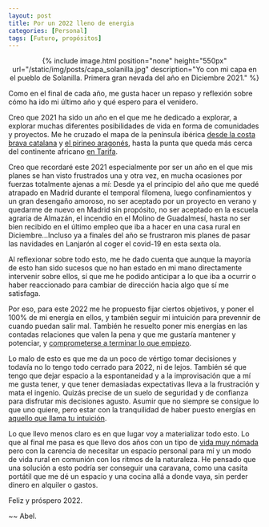 ```yaml
---
layout: post
title: Por un 2022 lleno de energia
categories: [Personal]
tags: [Futuro, propósitos]
---
```


<center>
{% include image.html position="none" height="550px" url="/static/img/posts/capa_solanilla.jpg" description="Yo con mi capa en el pueblo de Solanilla. Primera gran nevada del año en Diciembre 2021." %}
</center>

Como en el final de cada año, me gusta hacer un repaso y reflexión sobre cómo ha ido mi último año y qué espero para el venidero.

Creo que 2021 ha sido un año en el que me he dedicado a explorar, a explorar muchas diferentes posibilidades de vida en forma de comunidades y proyectos.
Me he cruzado el mapa de la península ibérica [desde la costa brava catalana](/ano_2021.html) y [el pirineo aragonés](/artaso.html), hasta la punta que queda más cerca del continente africano [en Tarifa](/tetrix.html).

Creo que recordaré este 2021 especialmente por ser un año en el que mis planes se han visto frustrados una y otra vez, en mucha ocasiones por fuerzas totalmente ajenas a mí: Desde ya el principio del año que me quedé atrapado en Madrid durante el temporal filomena, luego confinamientos y un gran desengaño amoroso, no ser aceptado por un proyecto en verano y quedarme de nuevo en Madrid sin propósito, no ser aceptado en la escuela agraria de Almazán, el incendio en el Molino de Guadalmesí, hasta no ser bien recibido en el último empleo que iba a hacer en una casa rural en Diciembre...Incluso ya a finales del año se frustraron mis planes de pasar las navidades en Lanjarón al coger el covid-19 en esta sexta ola.

Al reflexionar sobre todo esto, me he dado cuenta que aunque la mayoría de esto han sido sucesos que no han estado en mi mano directamente intervenir sobre ellos, sí que me he podido anticipar a lo que iba a ocurrir o haber reaccionado para cambiar de dirección hacia algo que sí me satisfaga.

Por eso, para este 2022 me he propuesto fijar ciertos objetivos, y poner el 100% de mi energía en ellos, y también seguir mi intuición para prevennir de cuando puedan salir mal. También he resuelto poner mis energías en las contadas relaciones que valen la pena y que me gustaría mantener y potenciar, y [comprometerse a terminar lo que empiezo](/miedo-compromiso.html).

Lo malo de esto es que me da un poco de vértigo tomar decisiones y todavía no lo tengo todo cerrado para 2022, ni de lejos. También sé que tengo que dejar espacio a la espontaneidad y a la improvisación que a mí me gusta tener, y que tener demasiadas expectativas lleva a la frustración y mata el ingenio. Quizás precise de un suelo de seguridad y de confianza para disfrutar mis decisiones agusto. Asumir que no siempre se consigue lo que uno quiere, pero estar con la tranquilidad de haber puesto energías en [aquello que llama tu intuición](/seguir-tu-intuicion.html).

Lo que llevo menos claro es en que lugar voy a materializar todo esto. Lo que al final me pasa es que llevo dos años con un tipo de [vida muy nómada](/nomada-emocional.html) pero con la carencia de necesitar un espacio personal para mí y un modo de vida rural en comunión con los ritmos de la naturaleza. He pensado que una solución a esto podría ser conseguir una caravana, como una casita portátil que me dé un espacio y una cocina allá a donde vaya, sin perder dinero en alquiler o gastos.

Feliz y próspero 2022.

~~ Abel.
